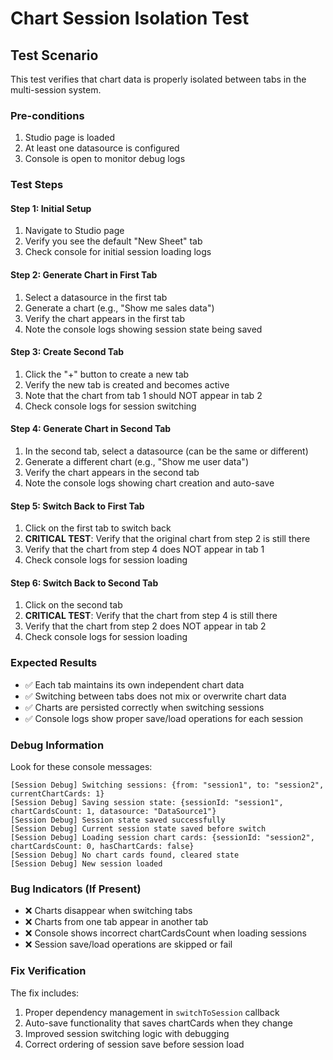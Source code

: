 # Chart Session Isolation Test

## Test Scenario

This test verifies that chart data is properly isolated between tabs in the multi-session system.

### Pre-conditions

1. Studio page is loaded
2. At least one datasource is configured
3. Console is open to monitor debug logs

### Test Steps

#### Step 1: Initial Setup

1. Navigate to Studio page
2. Verify you see the default "New Sheet" tab
3. Check console for initial session loading logs

#### Step 2: Generate Chart in First Tab

1. Select a datasource in the first tab
2. Generate a chart (e.g., "Show me sales data")
3. Verify the chart appears in the first tab
4. Note the console logs showing session state being saved

#### Step 3: Create Second Tab

1. Click the "+" button to create a new tab
2. Verify the new tab is created and becomes active
3. Note that the chart from tab 1 should NOT appear in tab 2
4. Check console logs for session switching

#### Step 4: Generate Chart in Second Tab

1. In the second tab, select a datasource (can be the same or different)
2. Generate a different chart (e.g., "Show me user data")
3. Verify the chart appears in the second tab
4. Note the console logs showing chart creation and auto-save

#### Step 5: Switch Back to First Tab

1. Click on the first tab to switch back
2. **CRITICAL TEST**: Verify that the original chart from step 2 is still there
3. Verify that the chart from step 4 does NOT appear in tab 1
4. Check console logs for session loading

#### Step 6: Switch Back to Second Tab

1. Click on the second tab
2. **CRITICAL TEST**: Verify that the chart from step 4 is still there
3. Verify that the chart from step 2 does NOT appear in tab 2
4. Check console logs for session loading

### Expected Results

- ✅ Each tab maintains its own independent chart data
- ✅ Switching between tabs does not mix or overwrite chart data
- ✅ Charts are persisted correctly when switching sessions
- ✅ Console logs show proper save/load operations for each session

### Debug Information

Look for these console messages:

```
[Session Debug] Switching sessions: {from: "session1", to: "session2", currentChartCards: 1}
[Session Debug] Saving session state: {sessionId: "session1", chartCardsCount: 1, datasource: "DataSource1"}
[Session Debug] Session state saved successfully
[Session Debug] Current session state saved before switch
[Session Debug] Loading session chart cards: {sessionId: "session2", chartCardsCount: 0, hasChartCards: false}
[Session Debug] No chart cards found, cleared state
[Session Debug] New session loaded
```

### Bug Indicators (If Present)

- ❌ Charts disappear when switching tabs
- ❌ Charts from one tab appear in another tab
- ❌ Console shows incorrect chartCardsCount when loading sessions
- ❌ Session save/load operations are skipped or fail

### Fix Verification

The fix includes:

1. Proper dependency management in `switchToSession` callback
2. Auto-save functionality that saves chartCards when they change
3. Improved session switching logic with debugging
4. Correct ordering of session save before session load
